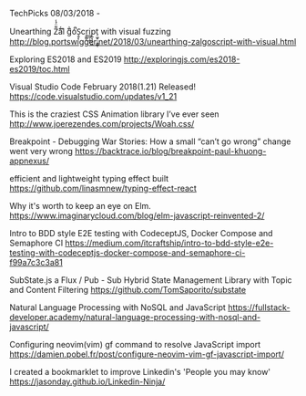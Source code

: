 TechPicks 08/03/2018 -

Unearthing Z͌̈́̾a͊̈́l͊ g̏̉͆o̾̚̚S̝̬ͅc̬r̯̼͇ͅi̼͖̜̭͔p̲̘̘̹͖t̠͖̟̹͓͇ͅ with visual fuzzing
http://blog.portswigger.net/2018/03/unearthing-zalgoscript-with-visual.html

Exploring ES2018 and ES2019
http://exploringjs.com/es2018-es2019/toc.html

Visual Studio Code February 2018(1.21) Released!
https://code.visualstudio.com/updates/v1_21

This is the craziest CSS Animation library I’ve ever seen
http://www.joerezendes.com/projects/Woah.css/

Breakpoint - Debugging War Stories: How a small “can’t go wrong” change went very wrong
https://backtrace.io/blog/breakpoint-paul-khuong-appnexus/

efficient and lightweight typing effect built
https://github.com/linasmnew/typing-effect-react

Why it's worth to keep an eye on Elm.
https://www.imaginarycloud.com/blog/elm-javascript-reinvented-2/

Intro to BDD style E2E testing with CodeceptJS, Docker Compose and Semaphore CI
https://medium.com/itcraftship/intro-to-bdd-style-e2e-testing-with-codeceptjs-docker-compose-and-semaphore-ci-f99a7c3c3a81

SubState.js a Flux / Pub - Sub Hybrid State Management Library with Topic and Content Filtering
https://github.com/TomSaporito/substate

Natural Language Processing with NoSQL and JavaScript
https://fullstack-developer.academy/natural-language-processing-with-nosql-and-javascript/

Configuring neovim(vim) gf command to resolve JavaScript import
https://damien.pobel.fr/post/configure-neovim-vim-gf-javascript-import/

I created a bookmarklet to improve Linkedin's 'People you may know'
https://jasonday.github.io/Linkedin-Ninja/